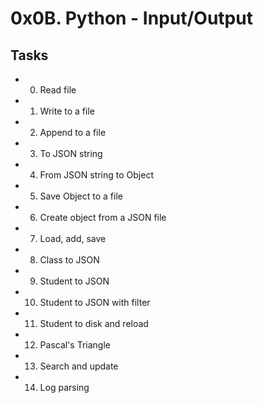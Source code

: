 # 0x0B. Python - Input/Output
## Tasks
* 0. Read file
* 1. Write to a file
* 2. Append to a file
* 3. To JSON string
* 4. From JSON string to Object
* 5. Save Object to a file
* 6. Create object from a JSON file
* 7. Load, add, save
* 8. Class to JSON
* 9. Student to JSON
* 10. Student to JSON with filter
* 11. Student to disk and reload
* 12. Pascal's Triangle
* 13. Search and update
* 14. Log parsing
